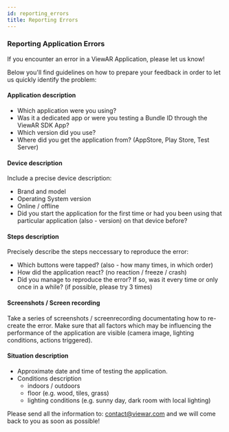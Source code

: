 ```yaml
---
id: reporting_errors
title: Reporting Errors
---
```


### Reporting Application Errors

If you encounter an error in a ViewAR Application, please let us know!

Below you'll find guidelines on how to prepare your feedback in order to let us quickly identify the problem:

#### Application description

- Which application were you using?
- Was it a dedicated app or were you testing a Bundle ID through the ViewAR SDK App?
- Which version did you use?
- Where did you get the application from? (AppStore, Play Store, Test Server)

#### Device description

Include a precise device description:

- Brand and model
- Operating System version
- Online / offline
- Did you start the application for the first time or had you been using that particular application (also - version) on that device before?

#### Steps description

Precisely describe the steps neccessary to reproduce the error:

- Which buttons were tapped? (also - how many times, in which order)
- How did the application react? (no reaction / freeze / crash)
- Did you manage to reproduce the error? If so, was it every time or only once in a while? (if possible, please try 3 times)

#### Screenshots / Screen recording

Take a series of screenshots / screenrecording documentating how to re-create the error. Make sure that all factors which may be influencing the performance of the application are visible (camera image, lighting conditions, actions triggered).

#### Situation description

- Approximate date and time of testing the application.
- Conditions description
  - indoors / outdoors
  - floor (e.g. wood, tiles, grass)
  - lighting conditions (e.g. sunny day, dark room with local lighting)

Please send all the information to: contact@viewar.com and we will come back to you as soon as possible!
